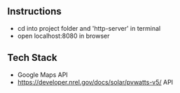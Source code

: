 ## Instructions 
- cd into project folder and 'http-server' in terminal
- open localhost:8080 in browser

## Tech Stack
- Google Maps API
- https://developer.nrel.gov/docs/solar/pvwatts-v5/ API
